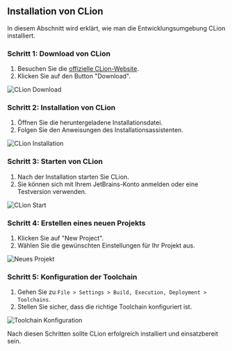 ## Installation von CLion

In diesem Abschnitt wird erklärt, wie man die Entwicklungsumgebung CLion installiert.

### Schritt 1: Download von CLion

1. Besuchen Sie die [offizielle CLion-Website](https://www.jetbrains.com/clion/).
2. Klicken Sie auf den Button "Download".

![CLion Download](./images/clion_download.png)

### Schritt 2: Installation von CLion

1. Öffnen Sie die heruntergeladene Installationsdatei.
2. Folgen Sie den Anweisungen des Installationsassistenten.

![CLion Installation](./images/clion_installation.png)

### Schritt 3: Starten von CLion

1. Nach der Installation starten Sie CLion.
2. Sie können sich mit Ihrem JetBrains-Konto anmelden oder eine Testversion verwenden.

![CLion Start](./images/clion_start.png)

### Schritt 4: Erstellen eines neuen Projekts

1. Klicken Sie auf "New Project".
2. Wählen Sie die gewünschten Einstellungen für Ihr Projekt aus.

![Neues Projekt](./images/new_project.png)

### Schritt 5: Konfiguration der Toolchain

1. Gehen Sie zu `File > Settings > Build, Execution, Deployment > Toolchains`.
2. Stellen Sie sicher, dass die richtige Toolchain konfiguriert ist.

![Toolchain Konfiguration](./images/toolchain_configuration.png)

Nach diesen Schritten sollte CLion erfolgreich installiert und einsatzbereit sein.